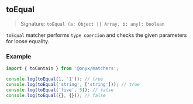 ## toEqual

> Signature: `toEqual (a: Object || Array, b: any): boolean`

`toEqual` matcher performs `type coercion` and checks the given parameters for loose equality.

### Example

```ts
import { toContain } from '@onyx/matchers';

console.log(toEqual(1, '1')); // true
console.log(toEqual('string', ['string'])); // true
console.log(toEqual('five', 5)); // false
console.log(toEqual({}, {})); // false
```
